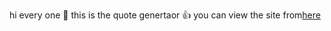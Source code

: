 hi every one 👋
this is the quote genertaor 👍
you can view the site from[here](https://hanemnaga.github.io/quote-generator/)
